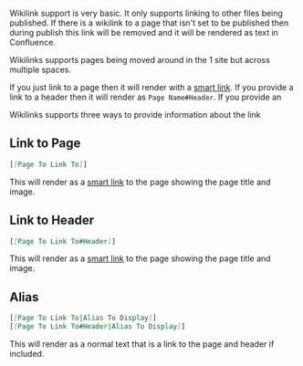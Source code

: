 Wikilink support is very basic. It only supports linking to other files being published. 
If there is a wikilink to a page that isn't set to be published then during publish this link will be removed and it will be rendered as text in Confluence. 

Wikilinks supports pages being moved around in the 1 site but across multiple spaces. 

If you just link to a page then it will render with a [smart link](https://community.atlassian.com/t5/Confluence-articles/Smart-Links-a-richer-way-to-hyperlink/ba-p/1412786). If you provide a link to a header then it will render as `Page Name#Header`. If you provide an 

Wikilinks supports three ways to provide information about the link
## Link to Page
```md
[[Page To Link To]]
```
This will render as a [smart link](https://community.atlassian.com/t5/Confluence-articles/Smart-Links-a-richer-way-to-hyperlink/ba-p/1412786) to the page showing the page title and image. 

## Link to Header
```md
[[Page To Link To#Header]]
```
This will render as a [smart link](https://community.atlassian.com/t5/Confluence-articles/Smart-Links-a-richer-way-to-hyperlink/ba-p/1412786) to the page showing the page title and image. 

## Alias
```md
[[Page To Link To|Alias To Display]]
[[Page To Link To#Header|Alias To Display]]
```

This will render as a normal text that is a link to the page and header if included.